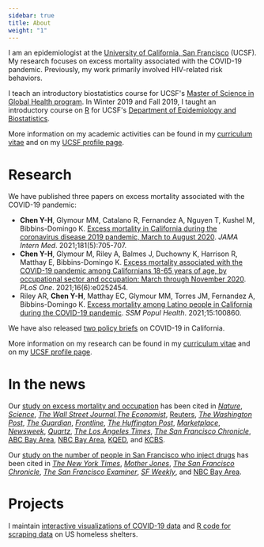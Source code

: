 ```yaml
---
sidebar: true
title: About 
weight: "1"
---
```


I am an epidemiologist at the [University of California, San Francisco](https://ucsf.edu) (UCSF). My research focuses on excess mortality associated with the COVID-19 pandemic. Previously, my work primarily involved HIV-related risk behaviors. 

I teach an introductory biostatistics course for UCSF's [Master of Science in Global Health program](https://globalhealthsciences.ucsf.edu/education/masters-program). In Winter 2019 and Fall 2019, I taught an introductory course on [R](https://r-project.org) for UCSF's [Department of Epidemiology and Biostatistics](https://epibiostat.ucsf.edu).

More information on my academic activities can be found in my [curriculum vitae](cv_yea-hung_chen.pdf) and on my [UCSF profile page](https://profiles.ucsf.edu/yea-hung.chen).

# Research

We have published three papers on excess mortality associated with the COVID-19 pandemic:

- **Chen Y-H**, Glymour MM, Catalano R, Fernandez A, Nguyen T, Kushel M, Bibbins-Domingo K. [Excess mortality in California during the coronavirus disease 2019 pandemic, March to August 2020](https://dx.doi.org/10.1001/jamainternmed.2020.7578). *JAMA Intern Med*. 2021;181(5):705-707.
- **Chen Y-H**, Glymour M, Riley A, Balmes J, Duchowny K, Harrison R, Matthay E, Bibbins-Domingo K. [Excess mortality associated with the COVID-19 pandemic among Californians 18-65 years of age, by occupational sector and occupation: March through November 2020](https://dx.doi.org/10.1371/journal.pone.0252454). *PLoS One*. 2021;16(6):e0252454. 
- Riley AR, **Chen Y-H**, Matthay EC, Glymour MM, Torres JM, Fernandez A, Bibbins-Domingo K. [Excess mortality among Latino people in California during the COVID-19 pandemic](https://doi.org/10.1016/j.ssmph.2021.100860). *SSM Popul Health*. 2021;15:100860.

We have also released [two policy briefs](https://epibiostat.ucsf.edu/sites/g/files/tkssra2066/f/deb_pandemic_policy_brief_01.pdf) on COVID-19 in California.

More information on my research can be found in my [curriculum vitae](cv_yea-hung_chen.pdf) and on my [UCSF profile page](https://profiles.ucsf.edu/yea-hung.chen).


# In the news

Our [study on excess mortality and occupation](https://journals.plos.org/plosone/article?id=10.1371/journal.pone.0252454) has been cited in [*Nature*](https://www.nature.com/immersive/d41586-021-00943-x/index.html), [*Science*](press/2021_science.pdf), [*The Wall Street Journal*](https://www.wsj.com/articles/pandemic-wears-on-essential-workers-everybody-forgets-that-youre-still-on-the-front-line-11612197832),[*The Economist*](https://www.economist.com/special-report/2021/04/08/the-biggest-losers-from-covid-19), [Reuters](https://www.reuters.com/article/us-usa-economy-unemployment-idUSKBN2A128L), [*The Washington Post*](https://www.washingtonpost.com/opinions/2021/01/26/n95-masks-safest-next-best-options/), [*The Guardian*](https://www.theguardian.com/us-news/2021/feb/23/california-coronavirus-vaccines-essential-workers), [*Frontline*](https://www.pbs.org/wgbh/frontline/article/undocumented-workers-farmworker-vaccine-priority-big-ag-states/), [*The Huffington Post*](https://www.huffpost.com/entry/study-finds-essential-workers-like-cooks-are-more-likely-to-die-of-covid-19_n_60103359c5b67848ee7bac4a), [*Marketplace*](https://www.marketplace.org/2021/01/27/food-workers-greatest-risk-death-pandemic-study/),  [*Newsweek*](https://www.newsweek.com/california-governor-gavin-newsom-facing-recall-effort-puts-essential-workers-risk-1564933), [*Quartz*](https://qz.com/1962493/a-new-study-shows-occupations-with-the-highest-covid-death-rates/), [*The Los Angeles Times*](https://www.latimes.com/california/story/2021-03-01/california-farmworkers-vaccine-rollout-confusion-inequities), [*The San Francisco Chronicle*](https://www.sfchronicle.com/bayarea/article/California-s-essential-workers-dying-in-greater-15893374.php), [ABC Bay Area](https://abc7news.com/coronavirus-jobs-covid-study-ucsf/9987621/), [NBC Bay Area](https://www.nbcbayarea.com/news/coronavirus/ucsf-research-shows-industries-in-which-workers-are-most-likely-to-die-from-covid/2450833/), [KQED](https://www.kqed.org/coronavirusliveupdates/science/1972411/study-shows-california-essential-workers-with-high-excess-mortality-during-pandemic), and [KCBS](https://www.radio.com/kcbsradio/news/state/which-california-jobs-have-the-highest-covid-19-death-rate).

Our [study on the number of people in San Francisco who inject drugs](https://link.springer.com/article/10.1007/s10461-015-1268-7) has been cited in [*The New York Times*](https://www.nytimes.com/2017/10/05/us/california-today-a-drug-crisis-proposal.html), [*Mother Jones*](https://www.motherjones.com/environment/2017/07/opioid-epidemic-heroin-safe-injection-site-fentanyl-meth-needle/), [*The San Francisco Chronicle*](https://www.sfchronicle.com/politics/article/San-Francisco-moving-toward-opening-nation-s-12219347.php), [*The San Francisco Examiner*](https://www.sfexaminer.com/news/san-francisco-gets-serious-about-safe-injection-sites/), [*SF Weekly*](https://www.sfweekly.com/news/safe-injection-site-inches-closer-to-reality/), and [NBC Bay Area](https://www.nbcbayarea.com/news/local/supervised-injection-sites-2/190659/).

# Projects

I maintain [interactive visualizations of COVID-19 data](https://covid-19.rbind.io) and [R code for scraping data](https://github.com/yea-hung/hsd) on US homeless shelters.

